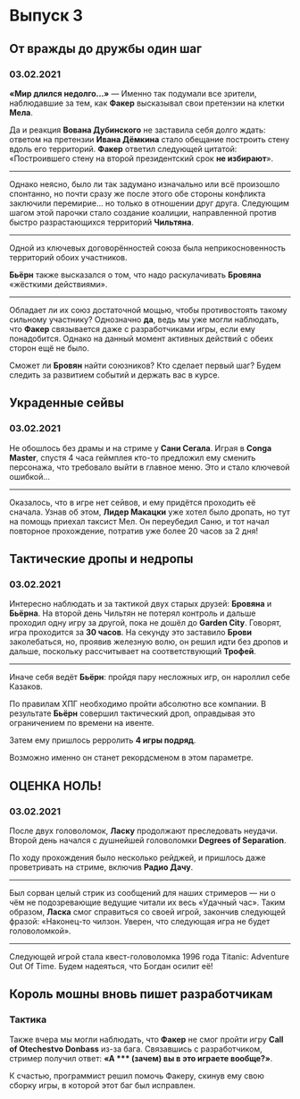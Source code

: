 # Выпуск 3

<!--
  date: 03.02.2021
  map: /images/03/map.png
  statistics:
  - name: browjey
    time: '10:16'
    level: '3'
    points: '11'
    partner: Ларри Бурильщик, Клоун Клёпа
  - name: unclebjorn
    time: '13:26'
    level: '2'
    points: "-2"
    partner: Информация недоступна
  - name: mistafaker
    time: '11:16'
    level: '3'
    points: '3'
    partner: Настоятель Жук
  - name: lasqa
    time: '13:09'
    level: '2'
    points: '0'
    partner: Информация недоступна
  - name: melharucos
    time: '10:38'
    level: '4'
    points: '9'
    partner: Вилса-3000
  - name: segall
    time: '22:33'
    level: '3'
    points: "-2"
    partner: Энтони Логвинберг
-->

## От вражды до дружбы один шаг

### 03.02.2021

<!--
  color: blue
  image: /images/03/ot-vrazhdy.jpg
  imageHeight: 225
-->

**«Мир длился недолго...»** — Именно так подумали все зрители, наблюдавшие за тем, как **Факер** высказывал свои претензии на клетки **Мела**.

Да и реакция **Вована Дубинского** не заставила себя долго ждать: ответом на претензии **Ивана Дёмкина** стало обещание построить стену вдоль его территорий. **Факер** ответил следующей цитатой: «Построившего стену на второй президентский срок **не избирают**».

---

Однако неясно, было ли так задумано изначально или всё произошло спонтанно, но почти сразу же после этого обе стороны конфликта заключили перемирие... но только в отношении друг друга.
Следующим шагом этой парочки стало создание коалиции, направленной против быстро разрастающихся территорий **Чильтяна**.

---

Одной из ключевых договорённостей союза была неприкосновенность территорий обоих участников.

**Бьёрн** также высказался о том, что надо раскулачивать **Бровяна** «жёсткими действиями».

---

Обладает ли их союз достаточной мощью, чтобы противостоять такому сильному участнику? Однозначно **да**, ведь мы уже могли наблюдать, что **Факер** связывается даже с разработчиками игры, если ему понадобится. Однако на данный момент активных действий с обеих сторон ещё не было.

Сможет ли **Бровян** найти союзников? Кто сделает первый шаг? Будем следить за развитием событий и держать вас в курсе.

## Украденные сейвы

### 03.02.2021

<!--
  color: yellow
  image: /images/03/ukradenie-seivy.jpg
  imageHeight: 252
-->

Не обошлось без драмы и на стриме у **Сани Сегала**. Играя в **Conga Master**, спустя 4 часа геймплея кто-то предложил ему сменить персонажа, что требовало выйти в главное меню. Это и стало ключевой ошибкой...

---

Оказалось, что в игре нет сейвов, и ему придётся проходить её сначала. Узнав об этом, **Лидер Макацки** уже хотел было дропать, но тут на помощь приехал таксист Мел. Он переубедил Саню, и тот начал повторное прохождение, потратив уже более 20 часов за 2 дня!

## Тактические дропы и недропы

### 03.02.2021

<!--
  color: blue
  image: /images/03/takticheskie-dropy.jpg
  imageHeight: 247
-->

Интересно наблюдать и за тактикой двух старых друзей: **Бровяна** и **Бьёрна**. На второй день Чильтян не потерял контроль и дальше проходил одну игру за другой, пока не дошёл до **Garden City**. Говорят, игра проходится за **30 часов**. На секунду это заставило **Брови** заколебаться, но, проявив железную волю, он решил идти без дропов и дальше, поскольку рассчитывает на соответствующий **Трофей**.

---

Иначе себя ведёт **Бьёрн**: пройдя пару несложных игр, он нароллил себе Казаков.

По правилам ХПГ необходимо пройти абсолютно все компании. В результате **Бьёрн** совершил тактический дроп, оправдывая это ограничением по времени на ивенте.

Затем ему пришлось рерролить **4 игры подряд**.

Возможно именно он станет рекордсменом в этом параметре.

## ОЦЕНКА НОЛЬ!

### 03.02.2021

<!--
  color: blue
  image: /images/03/ozenka-nolj.jpg
  imageHeight: 247
-->

После двух головоломок, **Ласку** продолжают преследовать неудачи. Второй день начался с душнейшей головоломки **Degrees of Separation**.

По ходу прохождения было несколько рейджей, и пришлось даже проветривать на стриме, включив **Радио Дачу**.

---

Был сорван целый стрик из сообщений для наших стримеров — ни о чём не подозревающие ведущие читали их весь «Удачный час». Таким образом, **Ласка** смог справиться со своей игрой, закончив следующей фразой: «Наконец-то чилзон. Уверен, что следующая игра не будет головоломкой».

---

Следующей игрой стала квест-головоломка 1996 года Titanic: Adventure Out Of Time.
Будем надеяться, что Богдан осилит её!

## Король мошны вновь пишет разработчикам

### Тактика

<!--
  color: blue
  image: /images/03/korol-moshny.jpg
  imageHeight: 247
-->

Также вчера мы могли наблюдать, что **Факер** не смог пройти игру **Call of Otechestvo Donbass** из-за бага. Связавшись с разработчиком, стример получил ответ: **«А \*\*\* (зачем) вы в это играете вообще?»**.

К счастью, программист решил помочь Факеру, скинув ему свою сборку игры, в которой этот баг был исправлен.
